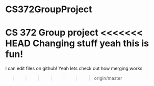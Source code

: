 # CS372GroupProject
CS 372 Group project
<<<<<<< HEAD
Changing stuff yeah this is fun!
=======

I can edit files on github! Yeah lets check out how merging works
>>>>>>> origin/master
